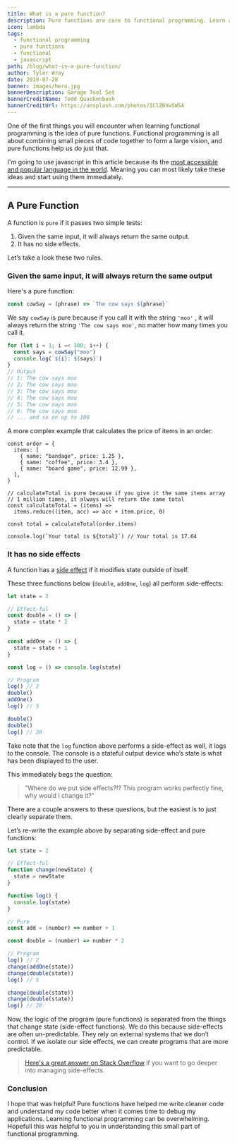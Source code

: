 ```yaml
---
title: What is a pure function?
description: Pure functions are core to functional programming. Learn about what they are, why they're useful, and how to use them to improve code readability.
icon: lambda
tags:
  - functional programming
  - pure functions
  - functional
  - javascript
path: /blog/what-is-a-pure-function/
author: Tyler Wray
date: 2019-07-28
banner: images/hero.jpg
bannerDescription: Garage Tool Set
bannerCreditName: Todd Quackenbush
bannerCreditUrl: https://unsplash.com/photos/IClZBVw5W5A
---
```


One of the first things you will encounter when learning functional programming is the idea of pure functions. Functional programming is all about combining small pieces of code together to form a large vision, and pure functions help us do just that.

I'm going to use javascript in this article because its the [most accessible and popular language in the world](https://insights.stackoverflow.com/survey/2019#technology-_-programming-scripting-and-markup-languages). Meaning you can most likely take these ideas and start using them immediately.

---

## A Pure Function

A function is `pure` if it passes two simple tests:

1. Given the same input, it will always return the same output.
2. It has no side effects.

Let’s take a look these two rules.

### Given the same input, it will always return the same output

Here's a pure function:

```js
const cowSay = (phrase) => `The cow says ${phrase}`
```

We say `cowSay` is pure because if you call it with the string `'moo'` , it will always return the string `'The cow says moo'`, no matter how many times you call it.

```js
for (let i = 1; i =< 100; i++) {
  const says = cowSay("moo")
  console.log(`${i}: ${says}`)
}
// Output
// 1: The cow says moo
// 2: The cow says moo
// 3: The cow says moo
// 4: The cow says moo
// 5: The cow says moo
// 6: The cow says moo
// ... and so on up to 100
```

A more complex example that calculates the price of items in an order:

```js{9,10}
const order = {
  items: [
    { name: "bandage", price: 1.25 },
    { name: "coffee", price: 3.4 },
    { name: "board game", price: 12.99 },
  ],
}

// calculateTotal is pure because if you give it the same items array
// 1 million times, it always will return the same total
const calculateTotal = (items) =>
  items.reduce((item, acc) => acc + item.price, 0)

const total = calculateTotal(order.items)

console.log(`Your total is ${total}`) // Your total is 17.64
```

### It has no side effects

A function has a [side effect](<https://en.wikipedia.org/wiki/Side_effect_(computer_science)>) if it modifies state outside of itself.

These three functions below (`double`, `addOne`, `log`) all perform side-effects:

```js
let state = 2

// Effect-ful
const double = () => {
  state = state * 2
}

const addOne = () => {
  state = state + 1
}

const log = () => console.log(state)

// Program
log() // 2
double()
addOne()
log() // 5

double()
double()
log() // 20
```

Take note that the `log` function above performs a side-effect as well, it logs to the console. The console is a stateful output device who’s state is what has been displayed to the user.

This immediately begs the question:

> ”Where do we put side effects?!? This program works perfectly fine, why would I change it?"

There are a couple answers to these questions, but the easiest is to just clearly separate them.

Let’s re-write the example above by separating side-effect and pure functions:

```js
let state = 2

// Effect-ful
function change(newState) {
  state = newState
}

function log() {
  console.log(state)
}

// Pure
const add = (number) => number + 1

const double = (number) => number * 2

// Program
log() // 2
change(addOne(state))
change(double(state))
log() // 5

change(double(state))
change(double(state))
log() // 20
```

Now, the logic of the program (pure functions) is separated from the things that change state (side-effect functions). We do this because side-effects are often un-predictable. They rely on external systems that we don’t control. If we isolate our side effects, we can create programs that are more predictable.

> [Here's a great answer on Stack Overflow](https://stackoverflow.com/a/18173877/6216456) if you want to go deeper into managing side-effects.

### Conclusion

I hope that was helpful! Pure functions have helped me write cleaner code and understand my code better when it comes time to debug my applications. Learning functional programming can be overwhelming. Hopefull this was helpful to you in understanding this small part of functional programming.
